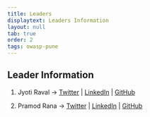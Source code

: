 ```yaml
---
title: Leaders
displaytext: Leaders Information
layout: null
tab: true
order: 2
tags: owasp-pune
---
```


## Leader Information ##

1. Jyoti Raval -> [Twitter](https://twitter.com/JenyRaval) \| [LinkedIn](https://www.linkedin.com/in/jyoti-raval-61565157) \| [GitHub](https://github.com/jenyraval/Phishing-Simulation)

2. Pramod Rana -> [Twitter](https://twitter.com/IAmVarchashva) \| [LinkedIn](https://www.linkedin.com/in/pramod-rana-696ba062/) \| [GitHub](https://github.com/varchashva/LetsMapYourNetwork)
